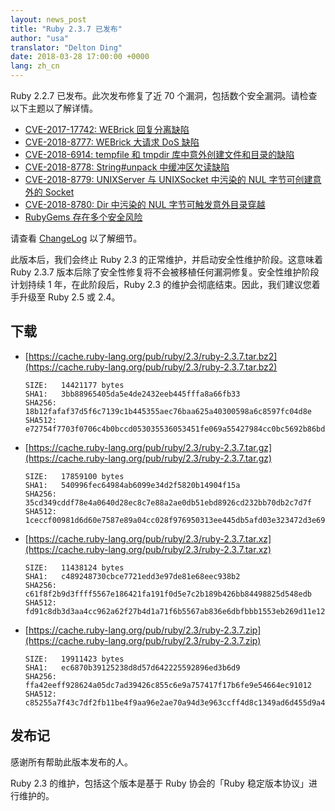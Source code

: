 ```yaml
---
layout: news_post
title: "Ruby 2.3.7 已发布"
author: "usa"
translator: "Delton Ding"
date: 2018-03-28 17:00:00 +0000
lang: zh_cn
---
```


Ruby 2.2.7 已发布。此次发布修复了近 70 个漏洞，包括数个安全漏洞。请检查以下主题以了解详情。

* [CVE-2017-17742: WEBrick 回复分离缺陷](/zh_cn/news/2018/03/28/http-response-splitting-in-webrick-cve-2017-17742/)
* [CVE-2018-8777: WEBrick 大请求 DoS 缺陷](/zh_cn/news/2018/03/28/large-request-dos-in-webrick-cve-2018-8777/)
* [CVE-2018-6914: tempfile 和 tmpdir 库中意外创建文件和目录的缺陷](/zh_cn/news/2018/03/28/unintentional-file-and-directory-creation-with-directory-traversal-cve-2018-6914/)
* [CVE-2018-8778: String#unpack 中缓冲区欠读缺陷](/zh_cn/news/2018/03/28/buffer-under-read-unpack-cve-2018-8778/)
* [CVE-2018-8779: UNIXServer 与 UNIXSocket 中污染的 NUL 字节可创建意外的 Socket](/zh_cn/news/2018/03/28/poisoned-nul-byte-unixsocket-cve-2018-8779/)
* [CVE-2018-8780: Dir 中污染的 NUL 字节可触发意外目录穿越](/zh_cn/news/2018/03/28/poisoned-nul-byte-dir-cve-2018-8780/)
* [RubyGems 存在多个安全风险](/en/news/2018/02/17/multiple-vulnerabilities-in-rubygems/)

请查看 [ChangeLog](https://svn.ruby-lang.org/repos/ruby/tags/v2_3_7/ChangeLog) 以了解细节。

此版本后，我们会终止 Ruby 2.3 的正常维护，并启动安全性维护阶段。这意味着 Ruby 2.3.7 版本后除了安全性修复将不会被移植任何漏洞修复。安全性维护阶段计划持续 1 年，在此阶段后，Ruby 2.3 的维护会彻底结束。因此，我们建议您着手升级至 Ruby 2.5 或 2.4。

## 下载

* [https://cache.ruby-lang.org/pub/ruby/2.3/ruby-2.3.7.tar.bz2](https://cache.ruby-lang.org/pub/ruby/2.3/ruby-2.3.7.tar.bz2)

      SIZE:   14421177 bytes
      SHA1:   3bb88965405da5e4de2432eeb445fffa8a66fb33
      SHA256: 18b12fafaf37d5f6c7139c1b445355aec76baa625a40300598a6c8597fc04d8e
      SHA512: e72754f7703f0706c4b0bccd053035536053451fe069a55427984cc0bc5692b86bd51c243c5f62f78527c66b08300d2e4aa19b73e6ded13d6020aa2450e66a7d

* [https://cache.ruby-lang.org/pub/ruby/2.3/ruby-2.3.7.tar.gz](https://cache.ruby-lang.org/pub/ruby/2.3/ruby-2.3.7.tar.gz)

      SIZE:   17859100 bytes
      SHA1:   540996fec64984ab6099e34d2f5820b14904f15a
      SHA256: 35cd349cddf78e4a0640d28ec8c7e88a2ae0db51ebd8926cd232bb70db2c7d7f
      SHA512: 1ceccf00981d6d60e7587e89a04cc028f976950313ee445db5afd03e323472d3e69a35423733b24f9cbd9729f034cf80d2233b5c159764839f5bee4ca7052fe0

* [https://cache.ruby-lang.org/pub/ruby/2.3/ruby-2.3.7.tar.xz](https://cache.ruby-lang.org/pub/ruby/2.3/ruby-2.3.7.tar.xz)

      SIZE:   11438124 bytes
      SHA1:   c489248730cbce7721edd3e97de81e68eec938b2
      SHA256: c61f8f2b9d3ffff5567e186421fa191f0d5e7c2b189b426bb84498825d548edb
      SHA512: fd91c8db3d3aa4cc962a62f27b4d1a71f6b5567ab836e6dbfbbb1553eb269d11e12faf9e36af6c489c33b54fd89dab99bfe81a563158b704877f0628d6f5bc5a

* [https://cache.ruby-lang.org/pub/ruby/2.3/ruby-2.3.7.zip](https://cache.ruby-lang.org/pub/ruby/2.3/ruby-2.3.7.zip)

      SIZE:   19911423 bytes
      SHA1:   ec6870b39125238d8d57d642225592896ed3b6d9
      SHA256: ffa42eeff928624a05dc7ad39426c855c6e9a757417f17b6fe9e54664ec91012
      SHA512: c85255a7f43c7df2fb11be4f9aa96e2ae70a94d3e963ccff4d8c1349ad6d455d9a436812efb24c91e451e68b8f81e5d335c6d5811b2a0e945a7070c305054434

## 发布记

感谢所有帮助此版本发布的人。

Ruby 2.3 的维护，包括这个版本是基于 Ruby 协会的「Ruby 稳定版本协议」进行维护的。
